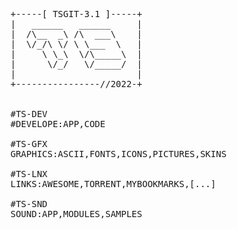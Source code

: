 <PRE>
+-----[ TSGIT-3.1 ]-----+
|   ______   ______     |
|  /\__  _\ /\  ___\    |
|  \/_/\ \/ \ \___  \   |
|     \ \_\  \/\_____\  |
|      \/_/   \/_____/  |
|                       |
+----------------//2022-+


#TS-DEV
#DEVELOPE:APP,CODE

#TS-GFX
GRAPHICS:ASCII,FONTS,ICONS,PICTURES,SKINS

#TS-LNX
LINKS:AWESOME,TORRENT,MYBOOKMARKS,[...]

#TS-SND
SOUND:APP,MODULES,SAMPLES
</PRE>

